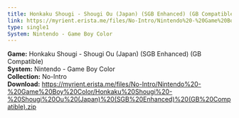 ```yaml
---
title: Honkaku Shougi - Shougi Ou (Japan) (SGB Enhanced) (GB Compatible)
link: https://myrient.erista.me/files/No-Intro/Nintendo%20-%20Game%20Boy%20Color/Honkaku%20Shougi%20-%20Shougi%20Ou%20(Japan)%20(SGB%20Enhanced)%20(GB%20Compatible).zip
type: single1
System: Nintendo - Game Boy Color
---
```

<b>Game:</b> Honkaku Shougi - Shougi Ou (Japan) (SGB Enhanced) (GB Compatible)<br>
<b>System:</b> Nintendo - Game Boy Color<br>
<b>Collection:</b> No-Intro<br>
<b>Download:</b> https://myrient.erista.me/files/No-Intro/Nintendo%20-%20Game%20Boy%20Color/Honkaku%20Shougi%20-%20Shougi%20Ou%20(Japan)%20(SGB%20Enhanced)%20(GB%20Compatible).zip